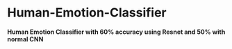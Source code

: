 # Human-Emotion-Classifier
**Human Emotion Classifier with 60% accuracy using Resnet and 50% with normal CNN**
